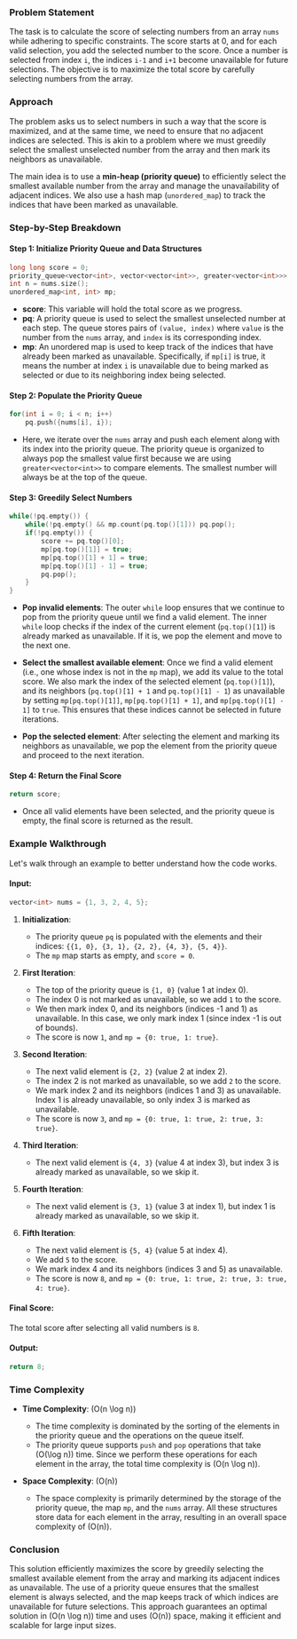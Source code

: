 ### Problem Statement

The task is to calculate the score of selecting numbers from an array `nums` while adhering to specific constraints. The score starts at 0, and for each valid selection, you add the selected number to the score. Once a number is selected from index `i`, the indices `i-1` and `i+1` become unavailable for future selections. The objective is to maximize the total score by carefully selecting numbers from the array.

### Approach

The problem asks us to select numbers in such a way that the score is maximized, and at the same time, we need to ensure that no adjacent indices are selected. This is akin to a problem where we must greedily select the smallest unselected number from the array and then mark its neighbors as unavailable.

The main idea is to use a **min-heap (priority queue)** to efficiently select the smallest available number from the array and manage the unavailability of adjacent indices. We also use a hash map (`unordered_map`) to track the indices that have been marked as unavailable.

### Step-by-Step Breakdown

#### Step 1: Initialize Priority Queue and Data Structures
```cpp
long long score = 0;
priority_queue<vector<int>, vector<vector<int>>, greater<vector<int>>> pq;
int n = nums.size();
unordered_map<int, int> mp;
```
- **score**: This variable will hold the total score as we progress.
- **pq**: A priority queue is used to select the smallest unselected number at each step. The queue stores pairs of `(value, index)` where `value` is the number from the `nums` array, and `index` is its corresponding index.
- **mp**: An unordered map is used to keep track of the indices that have already been marked as unavailable. Specifically, if `mp[i]` is true, it means the number at index `i` is unavailable due to being marked as selected or due to its neighboring index being selected.

#### Step 2: Populate the Priority Queue
```cpp
for(int i = 0; i < n; i++)
    pq.push({nums[i], i});
```
- Here, we iterate over the `nums` array and push each element along with its index into the priority queue. The priority queue is organized to always pop the smallest value first because we are using `greater<vector<int>>` to compare elements. The smallest number will always be at the top of the queue.

#### Step 3: Greedily Select Numbers
```cpp
while(!pq.empty()) {
    while(!pq.empty() && mp.count(pq.top()[1])) pq.pop();
    if(!pq.empty()) {
        score += pq.top()[0];
        mp[pq.top()[1]] = true;
        mp[pq.top()[1] + 1] = true;
        mp[pq.top()[1] - 1] = true;
        pq.pop();
    }
}
```
- **Pop invalid elements**: The outer `while` loop ensures that we continue to pop from the priority queue until we find a valid element. The inner `while` loop checks if the index of the current element (`pq.top()[1]`) is already marked as unavailable. If it is, we pop the element and move to the next one.
  
- **Select the smallest available element**: Once we find a valid element (i.e., one whose index is not in the `mp` map), we add its value to the total score. We also mark the index of the selected element (`pq.top()[1]`), and its neighbors (`pq.top()[1] + 1` and `pq.top()[1] - 1`) as unavailable by setting `mp[pq.top()[1]]`, `mp[pq.top()[1] + 1]`, and `mp[pq.top()[1] - 1]` to `true`. This ensures that these indices cannot be selected in future iterations.
  
- **Pop the selected element**: After selecting the element and marking its neighbors as unavailable, we pop the element from the priority queue and proceed to the next iteration.

#### Step 4: Return the Final Score
```cpp
return score;
```
- Once all valid elements have been selected, and the priority queue is empty, the final score is returned as the result.

### Example Walkthrough

Let's walk through an example to better understand how the code works.

#### Input:
```cpp
vector<int> nums = {1, 3, 2, 4, 5};
```

1. **Initialization**:
   - The priority queue `pq` is populated with the elements and their indices: `{{1, 0}, {3, 1}, {2, 2}, {4, 3}, {5, 4}}`.
   - The `mp` map starts as empty, and `score = 0`.

2. **First Iteration**:
   - The top of the priority queue is `{1, 0}` (value 1 at index 0).
   - The index 0 is not marked as unavailable, so we add `1` to the score.
   - We then mark index 0, and its neighbors (indices -1 and 1) as unavailable. In this case, we only mark index 1 (since index -1 is out of bounds).
   - The score is now `1`, and `mp = {0: true, 1: true}`.

3. **Second Iteration**:
   - The next valid element is `{2, 2}` (value 2 at index 2).
   - The index 2 is not marked as unavailable, so we add `2` to the score.
   - We mark index 2 and its neighbors (indices 1 and 3) as unavailable. Index 1 is already unavailable, so only index 3 is marked as unavailable.
   - The score is now `3`, and `mp = {0: true, 1: true, 2: true, 3: true}`.

4. **Third Iteration**:
   - The next valid element is `{4, 3}` (value 4 at index 3), but index 3 is already marked as unavailable, so we skip it.

5. **Fourth Iteration**:
   - The next valid element is `{3, 1}` (value 3 at index 1), but index 1 is already marked as unavailable, so we skip it.

6. **Fifth Iteration**:
   - The next valid element is `{5, 4}` (value 5 at index 4).
   - We add `5` to the score.
   - We mark index 4 and its neighbors (indices 3 and 5) as unavailable.
   - The score is now `8`, and `mp = {0: true, 1: true, 2: true, 3: true, 4: true}`.

#### Final Score:
The total score after selecting all valid numbers is `8`.

#### Output:
```cpp
return 8;
```

### Time Complexity

- **Time Complexity**: \(O(n \log n)\)
  - The time complexity is dominated by the sorting of the elements in the priority queue and the operations on the queue itself.
  - The priority queue supports `push` and `pop` operations that take \(O(\log n)\) time. Since we perform these operations for each element in the array, the total time complexity is \(O(n \log n)\).
  
- **Space Complexity**: \(O(n)\)
  - The space complexity is primarily determined by the storage of the priority queue, the map `mp`, and the `nums` array. All these structures store data for each element in the array, resulting in an overall space complexity of \(O(n)\).

### Conclusion

This solution efficiently maximizes the score by greedily selecting the smallest available element from the array and marking its adjacent indices as unavailable. The use of a priority queue ensures that the smallest element is always selected, and the map keeps track of which indices are unavailable for future selections. This approach guarantees an optimal solution in \(O(n \log n)\) time and uses \(O(n)\) space, making it efficient and scalable for large input sizes.